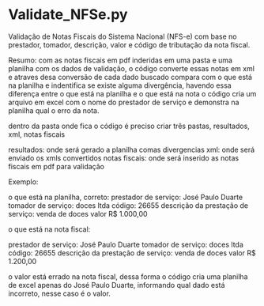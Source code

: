 # Validate_NFSe.py
Validação de Notas Fiscais do Sistema Nacional (NFS-e) com base no prestador, tomador, descrição, valor e código de tributação da nota fiscal.

Resumo: com as notas fiscais em pdf inderidas em uma pasta e uma planilha com os dados de validação, 
o código converte essas notas em xml e atraves desa conversão de cada dado buscado compara com o que está na planilha e indentifica se existe alguma divergência,
havendo essa diferença entre o que está na planilha e o que está na nota o código cria um arquivo em excel com o nome do prestador de serviço e demonstra na planilha qual o erro da nota.

dentro da pasta onde fica o código é preciso criar três pastas, resultados, xml, notas fiscais

resultados: onde será gerado a planilha comas divergencias
xml: onde será enviado os xmls convertidos
notas fiscais: onde será inserido as notas fiscais em pdf para validação


Exemplo:

o que está na planilha, correto:
prestador de serviço: José Paulo Duarte 
tomador de serviço: doces ltda
código: 26655
descrição da prestação de serviço: venda de doces
valor R$ 1.000,00

o que está na nota fiscal:

prestador de serviço: José Paulo Duarte 
tomador de serviço: doces ltda
código: 26655
descrição da prestação de serviço: venda de doces
valor R$ 1.200,00

o valor está errado na nota fiscal, dessa forma o código cria uma planilha de excel apenas do José Paulo Duarte, informando qual dado está incorreto, nesse caso é o valor.


